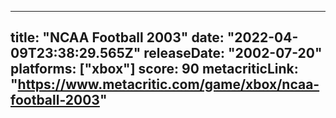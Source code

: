 
---
title: "NCAA Football 2003"
date: "2022-04-09T23:38:29.565Z"
releaseDate: "2002-07-20"
platforms: ["xbox"]
score: 90
metacriticLink: "https://www.metacritic.com/game/xbox/ncaa-football-2003"
---
